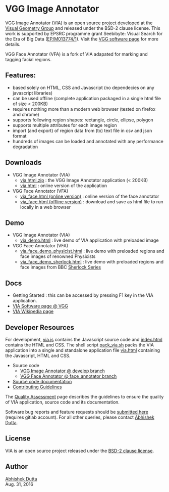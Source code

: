 # VGG Image Annotator

VGG Image Annotator (VIA) is an open source project developed at the 
[Visual Geometry Group](http://www.robots.ox.ac.uk/~vgg/) and released under 
the BSD-2 clause license. This work is supported by EPSRC programme grant 
Seebibyte: Visual Search for the Era of Big Data ([EP/M013774/1](http://www.seebibyte.org/index.html)).
Visit the [VGG software page](http://www.robots.ox.ac.uk/~vgg/software/via/) for more details.

VGG Face Annotator (VFA) is a fork of VIA adapated for marking and tagging 
facial regions.

## Features:
  * based solely on HTML, CSS and Javascript (no dependecies on any javascript libraries)
  * can be used offline (complete application packaged in a single html file of size < 200KB)
  * requires nothing more than a modern web browser (tested on firefox and chrome)
  * supports following region shapes: rectangle, circle, ellipse, polygon
  * supports multiple attributes for each image region
  * import (and export) of region data from (to) text file in csv and json format
  * hundreds of images can be loaded and annotated with any performance degradation

## Downloads
 * VGG Image Annotator (VIA)
   * [via.html.zip](http://www.robots.ox.ac.uk/~vgg/software/via/downloads/via.html.zip) : the VGG Image Annotator application (< 200KB)
   * [via.html](http://www.robots.ox.ac.uk/~vgg/software/via/downloads/via.html) : online version of the application
 * VGG Face Annotator (VFA)
   * [via_face.html (online version)](http://vgg.gitlab.io/via/via_face.html) : online version of the face annotator 
   * [via_face.html (offline version)](https://gitlab.com/vgg/via/raw/face_annotator/via_face.html) : download and save as html file to run locally in a web browser

## Demo
 * VGG Image Annotator (VIA)
   * [via_demo.html](http://vgg.gitlab.io/via/via_demo.html) : live demo of VIA application with preloaded image
 * VGG Face Annotator (VFA)
   * [via_face_demo_physicist.html](http://vgg.gitlab.io/via/via_face_demo_physicist.html) : live demo with preloaded regions and face images of renowned Physicists
   * [via_face_demo_sherlock.html](http://vgg.gitlab.io/via/via_face_demo_sherlock.html) : live demo with preloaded regions and face images from BBC [Sherlock Series](https://en.wikipedia.org/wiki/Sherlock_(TV_series))

## Docs
 * Getting Started : this can be accessed by pressing F1 key in the VIA application.
 * [VIA Software page @ VGG](http://www.robots.ox.ac.uk/~vgg/software/via/)
 * [VIA Wikipedia page](https://en.wikipedia.org/wiki/VGG_Image_Annotator)

## Developer Resources
For development, [via.js](https://gitlab.com/vgg/via/blob/develop/via.js) 
contains the Javascript source code and 
[index.html](https://gitlab.com/vgg/via/blob/develop/index.html) contains the 
HTML and CSS. The shell script [pack_via.sh](https://gitlab.com/vgg/via/blob/develop/pack_via.sh) 
packs the VIA application into a single and standalone application file 
[via.html](https://gitlab.com/vgg/via/blob/develop/via.html) containing the 
Javascript, HTML and CSS.

 * Source code
   * [VGG Image Annotator @ develop branch](https://gitlab.com/vgg/via/blob/develop)
   * [VGG Face Annotator @ face_annotator branch](https://gitlab.com/vgg/via/tree/face_annotator)
 * [Source code documentation](https://gitlab.com/vgg/via/blob/develop/CodeDoc.md)
 * [Contributing Guidelines](https://gitlab.com/vgg/via/blob/develop/CONTRIBUTING.md)

The [Quality Assessment](https://gitlab.com/vgg/via/blob/develop/QualityAssessment.md) 
page describes the guidelines to ensure the quality of VIA application, source 
code and its documentation.

Software bug reports and feature requests should be 
[submitted here](https://gitlab.com/vgg/via/issues/new) (requires gitlab account).
For all other queries, please contact [Abhishek Dutta](mailto:adutta@robots.ox.ac.uk).

## License
VIA is an open source project released under the 
[BSD-2 clause license](https://gitlab.com/vgg/via/blob/master/LICENSE).

## Author
[Abhishek Dutta](mailto:adutta@robots.ox.ac.uk)  
Aug. 31, 2016

